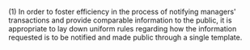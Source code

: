 (1) In order to foster efficiency in the process of notifying managers' transactions and provide comparable information to the public, it is appropriate to lay down uniform rules regarding how the information requested is to be notified and made public through a single template.